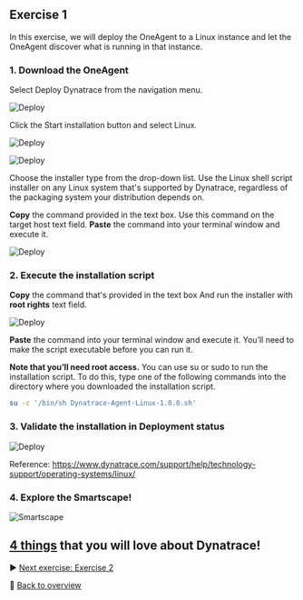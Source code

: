 ## Exercise 1
In this exercise, we will deploy the OneAgent to a Linux instance and let the OneAgent discover what is running in that instance.

### 1. Download the OneAgent

Select Deploy Dynatrace from the navigation menu.

![Deploy](https://github.com/performgohot19/DEM/blob/master/assets/101-DeployDynatrace.jpg)

Click the Start installation button and select Linux.

![Deploy](https://github.com/performgohot19/DEM/blob/master/assets/102-StartInstallation.jpg)

![Deploy](https://github.com/performgohot19/DEM/blob/master/assets/103-Linux.jpg)


Choose the installer type from the drop-down list. Use the Linux shell script installer on any Linux system that's supported by Dynatrace, regardless of the packaging system your distribution depends on.

**Copy** the command provided in the text box. Use this command on the target host text field. **Paste** the command into your terminal window and execute it.

![Deploy](https://github.com/performgohot19/DEM/blob/master/assets/104-Download.jpg)

### 2. Execute the installation script

**Copy** the command that's provided in the text box And run the installer with **root rights** text field.

![Deploy](https://github.com/performgohot19/DEM/blob/master/assets/105-Install.jpg)

**Paste** the command into your terminal window and execute it. You’ll need to make the script executable before you can run it.

**Note that you’ll need root access.**  You can use su or sudo to run the installation script. To do this, type one of the following commands into the directory where you downloaded the installation script.

```bash
su -c '/bin/sh Dynatrace-Agent-Linux-1.0.0.sh'
```

### 3. Validate the installation in Deployment status

![Deploy](https://github.com/performgohot19/DEM/blob/master/assets/106-Status.jpg)

Reference: https://www.dynatrace.com/support/help/technology-support/operating-systems/linux/

### 4. Explore the Smartscape!

![Smartscape](https://dt-cdn.net/images/smartscape-horizontal-topology-2-860-6bdf46eb74.png)

[4 things](https://www.dynatrace.com/support/help/get-started/4-things-youll-absolutely-love-about-dynatrace/) that you will love about Dynatrace!
---

:arrow_forward: [Next exercise: Exercise 2](/ex2)

:arrow_up_small: [Back to overview](https://github.com/performgohot19/DEM)
